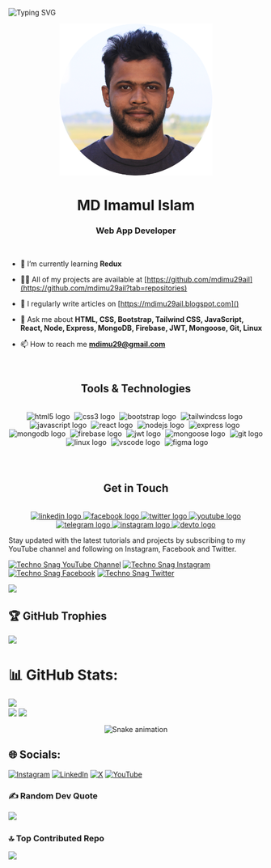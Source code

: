 ![Typing SVG](https://readme-typing-svg.herokuapp.com/?font=Righteous&color=016EEA&size=60&center=true&vCenter=true&width=900&height=100&lines=Assalamu+Alaikum+!;My+name+is+MD+Imamul+Islam.;I+am+a+Web+App+Developer.;Feel+free+to+get+in+touch.;Nice+to+meet+you+!)

<div align="center">
<img height="300" src="https://github.com/mdimu29ail/mdimu29ail/blob/main/IMG_0966.png"  />
</div>

<h1 align="center">MD Imamul Islam</h1>
<h3 align="center">Web App Developer</h3>

<br>

- 🌱 I’m currently learning **Redux**

- 👨‍💻 All of my projects are available at [https://github.com/mdimu29ail](https://github.com/mdimu29ail?tab=repositories)

- 📝 I regularly write articles on [https://mdimu29ail.blogspot.com]()

- 💬 Ask me about **HTML, CSS, Bootstrap, Tailwind CSS, JavaScript, React, Node, Express, MongoDB, Firebase, JWT, Mongoose, Git, Linux**

- 📫 How to reach me **mdimu29@gmail.com**

<br>

<h2 align="center"> Tools & Technologies </h2>

<br>

<div align="center">
  <img src="https://skillicons.dev/icons?i=html" height="50" alt="html5 logo"  />
  <img width="1" />
  <img src="https://skillicons.dev/icons?i=css" height="50" alt="css3 logo"  />
  <img width="1" />
  <img src="https://skillicons.dev/icons?i=bootstrap" height="50" alt="bootstrap logo"  />
  <img width="1" />
  <img src="https://skillicons.dev/icons?i=tailwind" height="50" alt="tailwindcss logo"  />
  <img width="1" />
  <img src="https://skillicons.dev/icons?i=js" height="50" alt="javascript logo"  />
  <img width="1" />
  <img src="https://skillicons.dev/icons?i=react" height="50" alt="react logo"  />
  <img width="1" />
  <img src="https://skillicons.dev/icons?i=nodejs" height="50" alt="nodejs logo"  />
  <img width="1" />
  <img src="https://skillicons.dev/icons?i=express" height="50" alt="express logo"  />
  <img width="1" />
  <img src="https://skillicons.dev/icons?i=mongodb" height="50" alt="mongodb logo"  />
  <img width="1" />
  <img src="https://skillicons.dev/icons?i=firebase" height="50" alt="firebase logo"  />
  <img width="1" />
  <img src="https://nurealammiaji.vercel.app/assets/jwt-Bn3qD3sq.png" height="50" alt="jwt logo"  />
  <img width="1" />
  <img src="https://cdn.jsdelivr.net/gh/devicons/devicon@latest/icons/mongoose/mongoose-original.svg" height="50" alt="mongoose logo"  />
  <img width="1" />
  <img src="https://skillicons.dev/icons?i=git" height="50" alt="git logo"  />
  <img width="1" />
  <img src="https://skillicons.dev/icons?i=linux" height="50" alt="linux logo"  />
  <img width="1" />
  <img src="https://skillicons.dev/icons?i=vscode" height="50" alt="vscode logo"  />
  <img width="1" />
  <img src="https://skillicons.dev/icons?i=figma" height="50" alt="figma logo"  />
</div>

###

<br>

###

<h2 align="center"> Get in Touch </h2>

<br>

<div align="center">
  <a href="https://www.linkedin.com/in/md-imu-63138b283/" target="_blank">
    <img src="https://raw.githubusercontent.com/maurodesouza/profile-readme-generator/master/src/assets/icons/social/linkedin/default.svg" width="52" height="40" alt="linkedin logo"  />
  </a>
  <a href="https://web.facebook.com/imu997778293/" target="_blank">
    <img src="https://raw.githubusercontent.com/maurodesouza/profile-readme-generator/master/src/assets/icons/social/facebook/default.svg" width="52" height="40" alt="facebook logo"  />
  </a>
  <a href="https://x.com/imu_md536448" target="_blank">
    <img src="https://raw.githubusercontent.com/maurodesouza/profile-readme-generator/master/src/assets/icons/social/twitter/default.svg" width="52" height="40" alt="twitter logo"  />
  </a>
  <a href="https://github.com/mdimu29ail/mdimu29ail/blob/main/README.md" target="_blank">
    <img src="https://raw.githubusercontent.com/maurodesouza/profile-readme-generator/master/src/assets/icons/social/youtube/default.svg" width="52" height="40" alt="youtube logo"  />
  </a>
  <a href="" target="_blank">
    <img src="https://raw.githubusercontent.com/maurodesouza/profile-readme-generator/master/src/assets/icons/social/telegram/default.svg" width="52" height="40" alt="telegram logo"  />
  </a>
  <a href="https://www.instagram.com/imu997778293/" target="_blank">
    <img src="https://raw.githubusercontent.com/maurodesouza/profile-readme-generator/master/src/assets/icons/social/instagram/default.svg" width="52" height="40" alt="instagram logo"  />
  </a>
  <a href="" target="_blank">
    <img src="https://raw.githubusercontent.com/maurodesouza/profile-readme-generator/master/src/assets/icons/social/devto/default.svg" width="52" height="40" alt="devto logo"  />
  </a>
</div>



Stay updated with the latest tutorials and projects by subscribing to my YouTube channel and following on Instagram, Facebook and Twitter.

[![Techno Snag YouTube Channel](https://img.shields.io/badge/YouTube-Techno%20Snag-red?logo=youtube&logoColor=white)](https://www.youtube.com/technosnag) [![Techno Snag Instagram](https://img.shields.io/badge/Instagram-Techno%20Snag-pink?logo=instagram&logoColor=white)](https://www.instagram.com/technosnag) [![Techno Snag Facebook](https://img.shields.io/badge/Facebook-Techno%20Snag-blue?logo=facebook&logoColor=white)](https://www.facebook.com/technosnag) [![Techno Snag Twitter](https://img.shields.io/badge/Twitter-Techno%20Snag-lightblue?logo=twitter&logoColor=white)](https://twitter.com/technosnag)

[![](https://visitcount.itsvg.in/api?id=alamimran613&icon=1&color=4)](https://visitcount.itsvg.in)

## 🏆 GitHub Trophies
![](https://github-profile-trophy.vercel.app/?username=alamimran613&theme=radical&no-frame=false&no-bg=false&margin-w=4)



# 📊 GitHub Stats:
![](https://github-readme-stats.vercel.app/api/top-langs/?username=mdimu29ail&theme=dark&hide_border=false&include_all_commits=true&count_private=true&layout=compact)<br>
![](https://github-readme-stats.vercel.app/api?username=mdimu29ail&theme=dark&hide_border=false&include_all_commits=true&count_private=true)
![](https://github-readme-streak-stats.herokuapp.com/?user=mdimu29ail&theme=dark&hide_border=false)

<!-- Snake Game Repo View -->

<div align="center">
  <img src="https://profile-readme-generator.com/assets/snake.svg" alt="Snake animation" />
</div>

## 🌐 Socials:
[![Instagram](https://img.shields.io/badge/Instagram-%23E4405F.svg?logo=Instagram&logoColor=white)](https://instagram.com/ImranKhanYouTuber) [![LinkedIn](https://img.shields.io/badge/LinkedIn-%230077B5.svg?logo=linkedin&logoColor=white)](https://linkedin.com/in/alamimran613) [![X](https://img.shields.io/badge/X-black.svg?logo=X&logoColor=white)](https://x.com/ikyoutuber) [![YouTube](https://img.shields.io/badge/YouTube-%23FF0000.svg?logo=YouTube&logoColor=white)](https://youtube.com/@technosnag) 

### ✍️ Random Dev Quote
![](https://quotes-github-readme.vercel.app/api?type=horizontal&theme=radical)

### 🔝 Top Contributed Repo
![](https://github-contributor-stats.vercel.app/api?username=mdimu29ail&limit=5&theme=dark&combine_all_yearly_contributions=true)



<!-- Proudly created with GPRM ( https://gprm.itsvg.in ) -->
